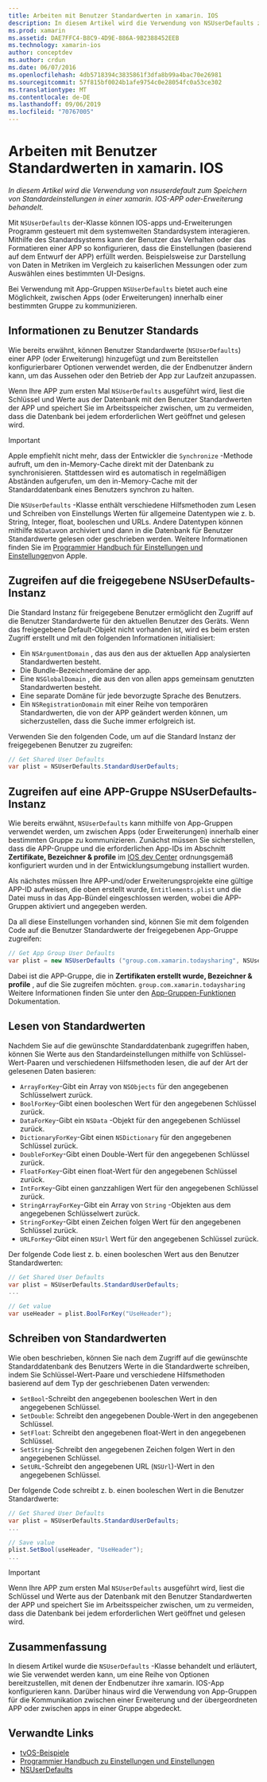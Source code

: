 ```yaml
---
title: Arbeiten mit Benutzer Standardwerten in xamarin. IOS
description: In diesem Artikel wird die Verwendung von NSUserDefaults zum Speichern von Standardeinstellungen in einer xamarin IOS-APP oder-Erweiterung behandelt. Er beschreibt NSUserDefaults auf hoher Ebene und erläutert, wie Werte gelesen und geschrieben werden.
ms.prod: xamarin
ms.assetid: DAE7FFC4-B8C9-4D9E-886A-9B2388452EEB
ms.technology: xamarin-ios
author: conceptdev
ms.author: crdun
ms.date: 06/07/2016
ms.openlocfilehash: 4db5718394c3835861f3dfa8b99a4bac70e26981
ms.sourcegitcommit: 57f815bf0024b1afe9754c0e28054fc0a53ce302
ms.translationtype: MT
ms.contentlocale: de-DE
ms.lasthandoff: 09/06/2019
ms.locfileid: "70767005"
---
```

# <a name="working-with-user-defaults-in-xamarinios"></a>Arbeiten mit Benutzer Standardwerten in xamarin. IOS

_In diesem Artikel wird die Verwendung von nsuserdefault zum Speichern von Standardeinstellungen in einer xamarin. IOS-APP oder-Erweiterung behandelt._

Mit `NSUserDefaults` der-Klasse können IOS-apps und-Erweiterungen Programm gesteuert mit dem systemweiten Standardsystem interagieren. Mithilfe des Standardsystems kann der Benutzer das Verhalten oder das Formatieren einer APP so konfigurieren, dass die Einstellungen (basierend auf dem Entwurf der APP) erfüllt werden. Beispielsweise zur Darstellung von Daten in Metriken im Vergleich zu kaiserlichen Messungen oder zum Auswählen eines bestimmten UI-Designs.

Bei Verwendung mit App-Gruppen `NSUserDefaults` bietet auch eine Möglichkeit, zwischen Apps (oder Erweiterungen) innerhalb einer bestimmten Gruppe zu kommunizieren.

<a name="About-User-Defaults" />

## <a name="about-user-defaults"></a>Informationen zu Benutzer Standards

Wie bereits erwähnt, können Benutzer Standardwerte (`NSUserDefaults`) einer APP (oder Erweiterung) hinzugefügt und zum Bereitstellen konfigurierbarer Optionen verwendet werden, die der Endbenutzer ändern kann, um das Aussehen oder den Betrieb der App zur Laufzeit anzupassen.

Wenn Ihre APP zum ersten Mal `NSUserDefaults` ausgeführt wird, liest die Schlüssel und Werte aus der Datenbank mit den Benutzer Standardwerten der APP und speichert Sie im Arbeitsspeicher zwischen, um zu vermeiden, dass die Datenbank bei jedem erforderlichen Wert geöffnet und gelesen wird. 

> [!IMPORTANT]
> Apple empfiehlt nicht mehr, dass der Entwickler die `Synchronize` -Methode aufruft, um den in-Memory-Cache direkt mit der Datenbank zu synchronisieren. Stattdessen wird es automatisch in regelmäßigen Abständen aufgerufen, um den in-Memory-Cache mit der Standarddatenbank eines Benutzers synchron zu halten.

Die `NSUserDefaults` -Klasse enthält verschiedene Hilfsmethoden zum Lesen und Schreiben von Einstellungs Werten für allgemeine Datentypen wie z. b. String, Integer, float, booleschen und URLs. Andere Datentypen können mithilfe `NSData`von archiviert und dann in die Datenbank für Benutzer Standardwerte gelesen oder geschrieben werden. Weitere Informationen finden Sie im [Programmier Handbuch für Einstellungen und Einstellungen](https://developer.apple.com/library/mac/documentation/Cocoa/Conceptual/UserDefaults/Introduction/Introduction.html#//apple_ref/doc/uid/10000059i)von Apple.

<a name="Accessing-the-Shared-NSUserDefaults-Instance" />

## <a name="accessing-the-shared-nsuserdefaults-instance"></a>Zugreifen auf die freigegebene NSUserDefaults-Instanz 

Die Standard Instanz für freigegebene Benutzer ermöglicht den Zugriff auf die Benutzer Standardwerte für den aktuellen Benutzer des Geräts. Wenn das freigegebene Default-Objekt nicht vorhanden ist, wird es beim ersten Zugriff erstellt und mit den folgenden Informationen initialisiert:

- Ein `NSArgumentDomain` , das aus den aus der aktuellen App analysierten Standardwerten besteht.
- Die Bundle-Bezeichnerdomäne der app.
- Eine `NSGlobalDomain` , die aus den von allen apps gemeinsam genutzten Standardwerten besteht.
- Eine separate Domäne für jede bevorzugte Sprache des Benutzers.
- Ein `NSRegistrationDomain` mit einer Reihe von temporären Standardwerten, die von der APP geändert werden können, um sicherzustellen, dass die Suche immer erfolgreich ist.

Verwenden Sie den folgenden Code, um auf die Standard Instanz der freigegebenen Benutzer zu zugreifen:

```csharp
// Get Shared User Defaults
var plist = NSUserDefaults.StandardUserDefaults;
```

<a name="Accessing-an-App-Group-NSUserDefaults-Instance" />

## <a name="accessing-an-app-group-nsuserdefaults-instance"></a>Zugreifen auf eine APP-Gruppe NSUserDefaults-Instanz

Wie bereits erwähnt, `NSUserDefaults` kann mithilfe von App-Gruppen verwendet werden, um zwischen Apps (oder Erweiterungen) innerhalb einer bestimmten Gruppe zu kommunizieren. Zunächst müssen Sie sicherstellen, dass die APP-Gruppe und die erforderlichen App-IDs im Abschnitt **Zertifikate, Bezeichner & profile** im [IOS dev Center](https://developer.apple.com/devcenter/ios/) ordnungsgemäß konfiguriert wurden und in der Entwicklungsumgebung installiert wurden.

Als nächstes müssen Ihre APP-und/oder Erweiterungsprojekte eine gültige APP-ID aufweisen, die oben erstellt wurde, `Entitlements.plist` und die Datei muss in das App-Bündel eingeschlossen werden, wobei die APP-Gruppen aktiviert und angegeben werden.

Da all diese Einstellungen vorhanden sind, können Sie mit dem folgenden Code auf die Benutzer Standardwerte der freigegebenen App-Gruppe zugreifen:

```csharp
// Get App Group User Defaults
var plist = new NSUserDefaults ("group.com.xamarin.todaysharing", NSUserDefaultsType.SuiteName);
```

Dabei ist die APP-Gruppe, die in **Zertifikaten erstellt wurde, Bezeichner & profile** , auf die Sie zugreifen möchten. `group.com.xamarin.todaysharing` Weitere Informationen finden Sie unter den [App-Gruppen-Funktionen](~/ios/deploy-test/provisioning/capabilities/app-groups-capabilities.md) Dokumentation.

<a name="Reading-Default-Values" />

## <a name="reading-default-values"></a>Lesen von Standardwerten

Nachdem Sie auf die gewünschte Standarddatenbank zugegriffen haben, können Sie Werte aus den Standardeinstellungen mithilfe von Schlüssel-Wert-Paaren und verschiedenen Hilfsmethoden lesen, die auf der Art der gelesenen Daten basieren:

- `ArrayForKey`-Gibt ein Array von `NSObjects` für den angegebenen Schlüsselwert zurück.
- `BoolForKey`-Gibt einen booleschen Wert für den angegebenen Schlüssel zurück.
- `DataForKey`-Gibt ein `NSData` -Objekt für den angegebenen Schlüssel zurück.
- `DictionaryForKey`-Gibt einen `NSDictionary` für den angegebenen Schlüssel zurück.
- `DoubleForKey`-Gibt einen Double-Wert für den angegebenen Schlüssel zurück.
- `FloatForKey`-Gibt einen float-Wert für den angegebenen Schlüssel zurück.
- `IntForKey`-Gibt einen ganzzahligen Wert für den angegebenen Schlüssel zurück.
- `StringArrayForKey`-Gibt ein Array von `String` -Objekten aus dem angegebenen Schlüsselwert zurück.
- `StringForKey`-Gibt einen Zeichen folgen Wert für den angegebenen Schlüssel zurück.
- `URLForKey`-Gibt einen `NSUrl` Wert für den angegebenen Schlüssel zurück.

Der folgende Code liest z. b. einen booleschen Wert aus den Benutzer Standardwerten:

```csharp
// Get Shared User Defaults
var plist = NSUserDefaults.StandardUserDefaults;
...

// Get value
var useHeader = plist.BoolForKey("UseHeader");

```

<a name="Writing-Default-Values" />

## <a name="writing-default-values"></a>Schreiben von Standardwerten

Wie oben beschrieben, können Sie nach dem Zugriff auf die gewünschte Standarddatenbank des Benutzers Werte in die Standardwerte schreiben, indem Sie Schlüssel-Wert-Paare und verschiedene Hilfsmethoden basierend auf dem Typ der geschriebenen Daten verwenden:

- `SetBool`-Schreibt den angegebenen booleschen Wert in den angegebenen Schlüssel.
- `SetDouble`: Schreibt den angegebenen Double-Wert in den angegebenen Schlüssel.
- `SetFloat`: Schreibt den angegebenen float-Wert in den angegebenen Schlüssel.
- `SetString`-Schreibt den angegebenen Zeichen folgen Wert in den angegebenen Schlüssel.
- `SetURL`-Schreibt den angegebenen URL (`NSUrl`)-Wert in den angegebenen Schlüssel.

Der folgende Code schreibt z. b. einen booleschen Wert in die Benutzer Standardwerte:

```csharp
// Get Shared User Defaults
var plist = NSUserDefaults.StandardUserDefaults;
...

// Save value
plist.SetBool(useHeader, "UseHeader");
...

```

> [!IMPORTANT]
> Wenn Ihre APP zum ersten Mal `NSUserDefaults` ausgeführt wird, liest die Schlüssel und Werte aus der Datenbank mit den Benutzer Standardwerten der APP und speichert Sie im Arbeitsspeicher zwischen, um zu vermeiden, dass die Datenbank bei jedem erforderlichen Wert geöffnet und gelesen wird.

<a name="Summary" />

## <a name="summary"></a>Zusammenfassung

In diesem Artikel wurde die `NSUserDefaults` -Klasse behandelt und erläutert, wie Sie verwendet werden kann, um eine Reihe von Optionen bereitzustellen, mit denen der Endbenutzer ihre xamarin. IOS-App konfigurieren kann. Darüber hinaus wird die Verwendung von App-Gruppen für die Kommunikation zwischen einer Erweiterung und der übergeordneten APP oder zwischen apps in einer Gruppe abgedeckt.

## <a name="related-links"></a>Verwandte Links

- [tvOS-Beispiele](https://docs.microsoft.com/samples/browse/?products=xamarin&term=Xamarin.iOS+tvOS)
- [Programmier Handbuch zu Einstellungen und Einstellungen](https://developer.apple.com/library/mac/documentation/Cocoa/Conceptual/UserDefaults/Introduction/Introduction.html#//apple_ref/doc/uid/10000059i)
- [NSUserDefaults](https://developer.apple.com/library/mac/documentation/Cocoa/Reference/Foundation/Classes/NSUserDefaults_Class/#//apple_ref/doc/constant_group/NSUserDefaults_Domains)
